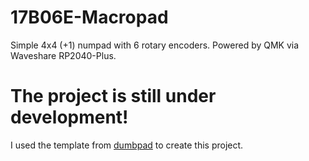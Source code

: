 # 17B06E-Macropad
Simple 4x4 (+1) numpad with 6 rotary encoders. Powered by QMK via Waveshare RP2040-Plus. 

# 
# The project is still under development!

I used the template from [dumbpad](https://github.com/imchipwood/dumbpad/) to create this project.
